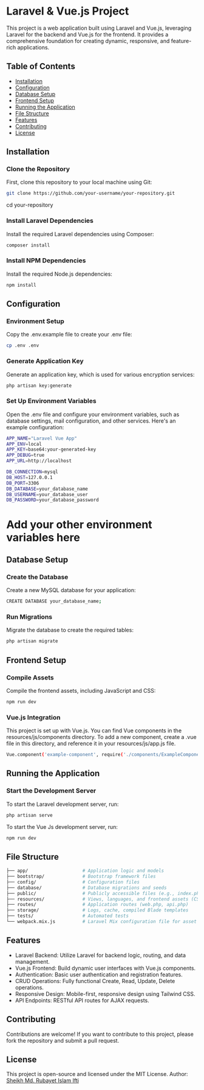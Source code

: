 # Laravel & Vue.js Project

This project is a web application built using Laravel and Vue.js, leveraging Laravel for the backend and Vue.js for the frontend. It provides a comprehensive foundation for creating dynamic, responsive, and feature-rich applications.

## Table of Contents

- [Installation](#installation)
- [Configuration](#configuration)
- [Database Setup](#database-setup)
- [Frontend Setup](#frontend-setup)
- [Running the Application](#running-the-application)
- [File Structure](#file-structure)
- [Features](#features)
- [Contributing](#contributing)
- [License](#license)

## Installation

### Clone the Repository
First, clone this repository to your local machine using Git:

```bash
git clone https://github.com/your-username/your-repository.git
```
cd your-repository


### Install Laravel Dependencies
Install the required Laravel dependencies using Composer:

```bash
composer install
```


### Install NPM Dependencies
Install the required Node.js dependencies:
```bash
npm install
```

## Configuration
### Environment Setup
Copy the .env.example file to create your .env file:
```bash
cp .env .env
```
### Generate Application Key
Generate an application key, which is used for various encryption services:
```bash
php artisan key:generate
```
### Set Up Environment Variables
Open the .env file and configure your environment variables, such as database settings, mail configuration, and other services. Here's an example configuration:
```bash
APP_NAME="Laravel Vue App"
APP_ENV=local
APP_KEY=base64:your-generated-key
APP_DEBUG=true
APP_URL=http://localhost

DB_CONNECTION=mysql
DB_HOST=127.0.0.1
DB_PORT=3306
DB_DATABASE=your_database_name
DB_USERNAME=your_database_user
DB_PASSWORD=your_database_password
```

# Add your other environment variables here

## Database Setup

### Create the Database
Create a new MySQL database for your application:
```bash
CREATE DATABASE your_database_name;
```

### Run Migrations
Migrate the database to create the required tables:
```bash
php artisan migrate
```

## Frontend Setup
### Compile Assets
Compile the frontend assets, including JavaScript and CSS:
```bash
npm run dev
```

### Vue.js Integration
This project is set up with Vue.js. You can find Vue components in the resources/js/components directory. To add a new component, create a .vue file in this directory, and reference it in your resources/js/app.js file.
```bash
Vue.component('example-component', require('./components/ExampleComponent.vue').default);
```

## Running the Application
### Start the Development Server
To start the Laravel development server, run:
```bash
php artisan serve
```
To start the Vue Js development server, run:
```bash
npm run dev
```

## File Structure
```bash
├── app/                    # Application logic and models
├── bootstrap/              # Bootstrap framework files
├── config/                 # Configuration files
├── database/               # Database migrations and seeds
├── public/                 # Publicly accessible files (e.g., index.php, assets)
├── resources/              # Views, languages, and frontend assets (CSS, JS, Vue components)
├── routes/                 # Application routes (web.php, api.php)
├── storage/                # Logs, cache, compiled Blade templates
├── tests/                  # Automated tests
└── webpack.mix.js          # Laravel Mix configuration file for asset compilation
```
## Features
* Laravel Backend: Utilize Laravel for backend logic, routing, and data management.
* Vue.js Frontend: Build dynamic user interfaces with Vue.js components.
* Authentication: Basic user authentication and registration features.
* CRUD Operations: Fully functional Create, Read, Update, Delete operations.
* Responsive Design: Mobile-first, responsive design using Tailwind CSS.
* API Endpoints: RESTful API routes for AJAX requests.

## Contributing
Contributions are welcome! If you want to contribute to this project, please fork the repository and submit a pull request.

## License
This project is open-source and licensed under the MIT License.
Author: [Sheikh Md. Rubayet Islam Ifti](https://github.com/rubayetdev)
